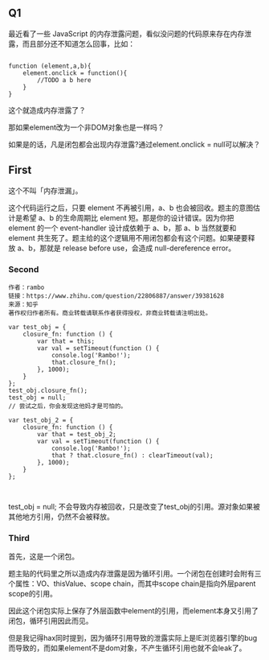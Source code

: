 

## Q1

最近看了一些 JavaScript 的内存泄露问题，看似没问题的代码原来存在内存泄露，而且部分还不知道怎么回事，比如：


```

function (element,a,b){
	element.onclick = function(){
		//TODO a b here
	}
}

```

这个就造成内存泄露了？

那如果element改为一个非DOM对象也是一样吗？

如果是的话，凡是闭包都会出现内存泄露?通过element.onclick = null可以解决？

## First

这个不叫「内存泄漏」。

这个代码运行之后，只要 element 不再被引用，a、b 也会被回收。题主的意图估计是希望 a、b 的生命周期比 element 短。那是你的设计错误。因为你把 element 的一个 event-handler 设计成依赖于 a、b，那 a、b 当然就要和 element 共生死了。题主给的这个逻辑用不用闭包都会有这个问题。如果硬要释放 a、b，那就是 release before use，会造成 null-dereference error。

### Second

```
作者：rambo
链接：https://www.zhihu.com/question/22806887/answer/39381628
来源：知乎
著作权归作者所有。商业转载请联系作者获得授权，非商业转载请注明出处。

var test_obj = {
    closure_fn: function () {
        var that = this;
        var val = setTimeout(function () { 
            console.log('Rambo!'); 
            that.closure_fn();
        }, 1000);
    }
};
test_obj.closure_fn();
test_obj = null;
// 尝试之后，你会发现这他妈才是可怕的。

var test_obj_2 = {
    closure_fn: function () {
        var that = test_obj_2;
        var val = setTimeout(function () { 
            console.log('Rambo!'); 
            that ? that.closure_fn() : clearTimeout(val);
        }, 1000);
    }
};



```

test_obj = null; 不会导致内存被回收，只是改变了test_obj的引用。源对象如果被其他地方引用，仍然不会被释放。




### Third

首先，这是一个闭包。

题主贴的代码里之所以造成内存泄露是因为循环引用。一个闭包在创建时会附有三个属性：VO、thisValue、scope chain，而其中scope chain是指向外层parent scope的引用。

因此这个闭包实际上保存了外层函数中element的引用，而element本身又引用了闭包，循环引用因此而见。

但是我记得hax同时提到，因为循环引用导致的泄露实际上是IE浏览器引擎的bug而导致的，而如果element不是dom对象，不产生循环引用也就不会leak了。




















































